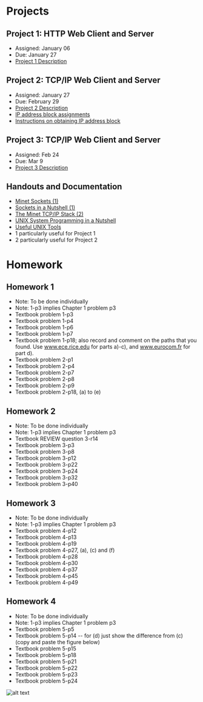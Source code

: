 # Projects

## Project 1: HTTP Web Client and Server
* Assigned: January 06
* Due: January 27
* [Project 1 Description](https://github.com/yuanhui-yang/EECS340/raw/master/Assignments/project1.pdf)

## Project 2: TCP/IP Web Client and Server
* Assigned: January 27
* Due: February 29
* [Project 2 Description](https://github.com/yuanhui-yang/EECS340/raw/master/Assignments/project2_16.pdf)
* [IP address block assignments](https://github.com/yuanhui-yang/EECS340/raw/master/Assignments/EECS%20340%20IP%20Assignments.pdf)
* [Instructions on obtaining IP address block](https://groups.google.com/forum/#!topic/eecs340/wkN6U96mxyE)

## Project 3: TCP/IP Web Client and Server
* Assigned: Feb 24
* Due: Mar 9
* [Project 3 Description](https://github.com/yuanhui-yang/EECS340/raw/master/Assignments/project3.pdf)

## Handouts and Documentation
* [Minet Sockets (1)](https://github.com/yuanhui-yang/EECS340/raw/master/Assignments/minet_sockets.pdf)
* [Sockets in a Nutshell (1)](https://github.com/yuanhui-yang/EECS340/raw/master/Assignments/sockets_in_a_nutshell.pdf)
* [The Minet TCP/IP Stack (2)](https://github.com/yuanhui-yang/EECS340/raw/master/Assignments/NWU-CS-02-08.pdf)
* [UNIX System Programming in a Nutshell](https://github.com/yuanhui-yang/EECS340/raw/master/Assignments/UnixSystemsProgrammingNutshell.pdf)
* [Useful UNIX Tools](https://github.com/yuanhui-yang/EECS340/raw/master/Assignments/unix_tools.pdf)
* 1 particularly useful for Project 1
* 2 particularly useful for Project 2

# Homework

## Homework 1
* Note: To be done individually
* Note: 1-p3 implies Chapter 1 problem p3
* Textbook problem 1-p3
* Textbook problem 1-p4
* Textbook problem 1-p6
* Textbook problem 1-p7
* Textbook problem 1-p18; also record and comment on the paths that you found. Use www.ece.rice.edu for parts a)-c), and www.eurocom.fr for part d).
* Textbook problem 2-p1
* Textbook problem 2-p4
* Textbook problem 2-p7
* Textbook problem 2-p8
* Textbook problem 2-p9
* Textbook problem 2-p18, (a) to (e)
 
## Homework 2
* Note: To be done individually
* Note: 1-p3 implies Chapter 1 problem p3
* Textbook REVIEW question 3-r14
* Textbook problem 3-p3
* Textbook problem 3-p8
* Textbook problem 3-p12
* Textbook problem 3-p22
* Textbook problem 3-p24
* Textbook problem 3-p32
* Textbook problem 3-p40

## Homework 3
* Note: To be done individually
* Note: 1-p3 implies Chapter 1 problem p3
* Textbook problem 4-p12
* Textbook problem 4-p13
* Textbook problem 4-p19
* Textbook problem 4-p27, (a), (c) and (f)
* Textbook problem 4-p28
* Textbook problem 4-p30
* Textbook problem 4-p37
* Textbook problem 4-p45
* Textbook problem 4-p49

## Homework 4
* Note: To be done individually
* Note: 1-p3 implies Chapter 1 problem p3
* Textbook problem 5-p5
* Textbook problem 5-p14 -- for (d) just show the difference from (c) (copy and paste the figure below)
* Textbook problem 5-p15
* Textbook problem 5-p18
* Textbook problem 5-p21
* Textbook problem 5-p22
* Textbook problem 5-p23
* Textbook problem 5-p24

![alt text](https://github.com/yuanhui-yang/EECS340/raw/master/Assignments/hw4_5-14.png)
